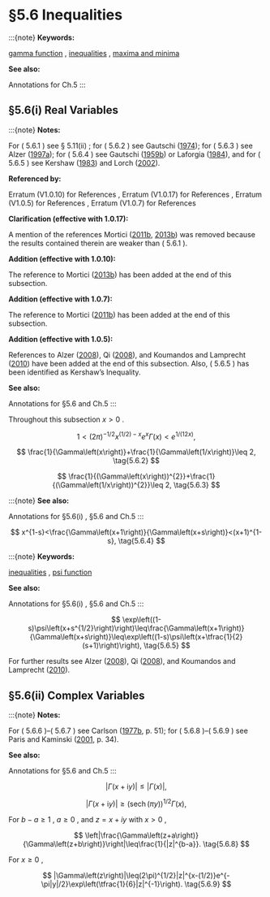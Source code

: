 # §5.6 Inequalities

:::{note}
**Keywords:**

[gamma function](http://dlmf.nist.gov/search/search?q=gamma%20function) , [inequalities](http://dlmf.nist.gov/search/search?q=inequalities) , [maxima and minima](http://dlmf.nist.gov/search/search?q=maxima%20and%20minima)

**See also:**

Annotations for Ch.5
:::


## §5.6(i) Real Variables

:::{note}
**Notes:**

For ( 5.6.1 ) see § 5.11(ii) ; for ( 5.6.2 ) see Gautschi ([1974](./bib/G.html#bib881 "A harmonic mean inequality for the gamma function")); for ( 5.6.3 ) see Alzer ([1997a](./bib/index.html#bib68 "A harmonic mean inequality for the gamma function")); for ( 5.6.4 ) see Gautschi ([1959b](./bib/G.html#bib870 "Some elementary inequalities relating to the gamma and incomplete gamma function")) or Laforgia ([1984](./bib/L.html#bib1361 "Further inequalities for the gamma function")), and for ( 5.6.5 ) see Kershaw ([1983](./bib/K.html#bib1260 "Some extensions of W. Gautschi’s inequalities for the gamma function")) and Lorch ([2002](./bib/L.html#bib1460 "Comparison of a pair of upper bounds for a ratio of gamma functions")).

**Referenced by:**

Erratum (V1.0.10) for References , Erratum (V1.0.17) for References , Erratum (V1.0.5) for References , Erratum (V1.0.7) for References

**Clarification (effective with 1.0.17):**

A mention of the references Mortici ([2011b](./bib/M.html#bib2811 "New sharp bounds for gamma and digamma functions"), [2013b](./bib/M.html#bib2812 "Further improvements of some double inequalities for bounding the gamma function")) was removed because the results contained therein are weaker than ( 5.6.1 ).

**Addition (effective with 1.0.10):**

The reference to Mortici ([2013b](./bib/M.html#bib2812 "Further improvements of some double inequalities for bounding the gamma function")) has been added at the end of this subsection.

**Addition (effective with 1.0.7):**

The reference to Mortici ([2011b](./bib/M.html#bib2811 "New sharp bounds for gamma and digamma functions")) has been added at the end of this subsection.

**Addition (effective with 1.0.5):**

References to Alzer ([2008](./bib/index.html#bib2758 "Gamma function inequalities")), Qi ([2008](./bib/Q.html#bib2759 "A new lower bound in the second Kershaw’s double inequality")), and Koumandos and Lamprecht ([2010](./bib/K.html#bib2760 "Some completely monotonic functions of positive order")) have been added at the end of this subsection. Also, ( 5.6.5 ) has been identified as Kershaw’s Inequality.

**See also:**

Annotations for §5.6 and Ch.5
:::

Throughout this subsection $x>0$ .


<a id="E1"></a>
$$
1<(2\pi)^{-1/2}x^{(1/2)-x}e^{x}\Gamma\left(x\right)<e^{1/(12x)}, \tag{5.6.1}
$$


<a id="E2"></a>
$$
\frac{1}{\Gamma\left(x\right)}+\frac{1}{\Gamma\left(1/x\right)}\leq 2, \tag{5.6.2}
$$


<a id="E3"></a>
$$
\frac{1}{(\Gamma\left(x\right))^{2}}+\frac{1}{(\Gamma\left(1/x\right))^{2}}\leq 2, \tag{5.6.3}
$$

:::{note}
**See also:**

Annotations for §5.6(i) , §5.6 and Ch.5
:::


<a id="E4"></a>
$$
x^{1-s}<\frac{\Gamma\left(x+1\right)}{\Gamma\left(x+s\right)}<(x+1)^{1-s}, \tag{5.6.4}
$$

:::{note}
**Keywords:**

[inequalities](http://dlmf.nist.gov/search/search?q=inequalities) , [psi function](http://dlmf.nist.gov/search/search?q=psi%20function)

**See also:**

Annotations for §5.6(i) , §5.6 and Ch.5
:::


<a id="E5"></a>
$$
\exp\left((1-s)\psi\left(x+s^{1/2}\right)\right)\leq\frac{\Gamma\left(x+1\right)}{\Gamma\left(x+s\right)}\leq\exp\left((1-s)\psi\left(x+\tfrac{1}{2}(s+1)\right)\right), \tag{5.6.5}
$$

For further results see Alzer ([2008](./bib/index.html#bib2758 "Gamma function inequalities")), Qi ([2008](./bib/Q.html#bib2759 "A new lower bound in the second Kershaw’s double inequality")), and Koumandos and Lamprecht ([2010](./bib/K.html#bib2760 "Some completely monotonic functions of positive order")).


## §5.6(ii) Complex Variables

:::{note}
**Notes:**

For ( 5.6.6 )–( 5.6.7 ) see Carlson ([1977b](./bib/C.html#bib434 "Special Functions of Applied Mathematics"), p. 51); for ( 5.6.8 )–( 5.6.9 ) see Paris and Kaminski ([2001](./bib/P.html#bib1845 "Asymptotics and Mellin-Barnes Integrals"), p. 34).

**See also:**

Annotations for §5.6 and Ch.5
:::


<a id="E6"></a>
$$
|\Gamma\left(x+\mathrm{i}y\right)|\leq|\Gamma\left(x\right)|, \tag{5.6.6}
$$


<a id="E7"></a>
$$
|\Gamma\left(x+\mathrm{i}y\right)|\geq(\operatorname{sech}\left(\pi y\right))^{1/2}\Gamma\left(x\right), \tag{5.6.7}
$$

For $b-a\geq 1$ , $a\geq 0$ , and $z=x+iy$ with $x>0$ ,


<a id="E8"></a>
$$
\left|\frac{\Gamma\left(z+a\right)}{\Gamma\left(z+b\right)}\right|\leq\frac{1}{|z|^{b-a}}. \tag{5.6.8}
$$

For $x\geq 0$ ,


<a id="E9"></a>
$$
|\Gamma\left(z\right)|\leq(2\pi)^{1/2}|z|^{x-(1/2)}e^{-\pi|y|/2}\exp\left(\tfrac{1}{6}|z|^{-1}\right). \tag{5.6.9}
$$
